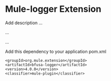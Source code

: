 # Mule-logger Extension

Add description ...


...


...


Add this dependency to your application pom.xml

```
<groupId>org.mule.extension</groupId>
<artifactId>bfusa-logger</artifactId>
<version>4.0.0</version>
<classifier>mule-plugin</classifier>
```
